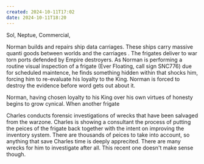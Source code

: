 ```yaml
---
created: 2024-10-11T17:02
date: 2024-10-11T18:20
---
```

Sol, Neptue, Commercial, 

Norman builds and repairs ship data carriages. These ships carry massive quanti goods between worlds and the carriages . The frigates deliver to war torn ports defended by Empire destroyers. As Norman is performing a routine visual inspection of a frigate (Ever Floating, call sign SNC776) due for scheduled maintence, he finds something hidden within that shocks him, forcing him to re-evaluate his loyalty to the King. Norman is forced to destroy the evidence before word gets out about it.

Norman, having chosen loyalty to his King over his own virtues of honesty begins to grow cynical. When another frigate

Charles conducts forensic investigations of wrecks that have been salvaged from the warzone. Charles is showing a consultant the process of putting the peices of the frigate back together with the intent on improving the inventory system. There are thousands of peices to take into account, so anything that save Charles time is deeply apprecited. There are many wrecks for him to investigate after all. This recent one doesn't make sense though.